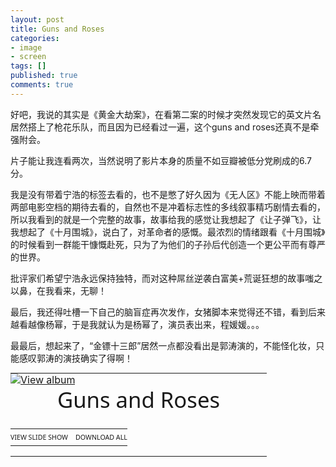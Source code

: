 ```yaml
---
layout: post
title: Guns and Roses
categories:
- image
- screen
tags: []
published: true
comments: true
---
```

<p><p>好吧，我说的其实是《黄金大劫案》，在看第二案的时候才突然发现它的英文片名居然搭上了枪花乐队，而且因为已经看过一遍，这个guns and roses还真不是牵强附会。</p>  <p>片子能让我连看两次，当然说明了影片本身的质量不如豆瓣被低分党刷成的6.7分。</p>  <p>我是没有带着宁浩的标签去看的，也不是憋了好久因为《无人区》不能上映而带着两部电影空档的期待去看的，自然也不是冲着标志性的多线叙事精巧剧情去看的，所以我看到的就是一个完整的故事，故事给我的感觉让我想起了《让子弹飞》，让我想起了《十月围城》，说白了，对革命者的感慨。最浓烈的情绪跟看《十月围城》的时候看到一群能干慷慨赴死，只为了为他们的子孙后代创造一个更公平而有尊严的世界。</p>  <p>批评家们希望宁浩永远保持独特，而对这种屌丝逆袭白富美+荒诞狂想的故事嗤之以鼻，在我看来，无聊！</p>  <p>最后，我还得吐槽一下自己的脑盲症再次发作，女猪脚本来觉得还不错，看到后来越看越像杨幂，于是我就认为是杨幂了，演员表出来，程媛媛。。。</p>  <p>最最后，想起来了，“金镖十三郎”居然一点都没看出是郭涛演的，不能怪化妆，只能感叹郭涛的演技确实了得啊！</p>  <div style="padding-bottom: 0px; margin: 0px; padding-left: 0px; padding-right: 0px; display: inline; float: none; padding-top: 0px" id="scid:66721397-FF69-4ca6-AEC4-17E6B3208830:242f1565-ba4f-43e3-b622-a66ec7c73feb" class="wlWriterEditableSmartContent"><table border="0" cellspacing="0" cellpadding="0" style="outline:none;border-style:none;margin:0px;padding:0px;width:410px;border-collapse:collapse;"><tbody><tr><td style="margin:0px;padding:0px;outline:none;border-style:none;width:auto"><a style="outline:none;border-style:none;margin:0px;padding:0px;" target="_blank" href="https://skydrive.live.com/redir.aspx?cid=78f710cfd1aa8176&amp;page=play&amp;resid=78F710CFD1AA8176!1778&amp;type=5&amp;authkey=!AH95PNafKAh3QIQ&amp;Bsrc=Photomail&amp;Bpub=SDX.Photos"><img style="outline:none;border-style:none;padding:0px;margin:0px;border:0px;background:none;background-image:none;vertical-align:bottom;" alt="View album" title="View album" src="http://files.blogcn.com/wp06/M00/03/70/wKgKDU__CIMAAAAAAACOnHJbYzA466.jpg" /></a><div style="width:410px;text-align:center;overflow:visible;padding:0px;margin:0px;">                                            <div style="width:410px;overflow:visible;"><a style="text-decoration:none;" href="https://skydrive.live.com/redir.aspx?cid=78f710cfd1aa8176&amp;page=browse&amp;resid=78F710CFD1AA8176!1778&amp;type=5&amp;authkey=!AH95PNafKAh3QIQ&amp;Bsrc=Photomail&amp;Bpub=SDX.Photos" target="_blank"><span style="line-height:1.26em;padding:0px;width:410px;font-size:26pt;font-family:'Segoe UI', helvetica, arial, sans-serif;" defaulttext="Enter album name here">Guns and Roses</span></a></div>                                            <div style="text-align:center;padding:9px 0px 0px 0px;margin:0px 0px 0px 0px;font-family:'Segoe UI', helvetica, arial, sans-serif;font-size:8pt;">                                                <table border="0" cellspacing="0" cellpadding="0" style="text-align:center;width:auto;margin-left:auto;margin-right:auto;padding:0px;outline:none;border-style:none;border-collapse:collapse;">                                     <tr>                                       <td style="vertical-align:top;outline:none;border-style:none;margin:0px;padding:6px 12px 6px 0px;"><a href="https://skydrive.live.com/redir.aspx?cid=78f710cfd1aa8176&amp;page=play&amp;resid=78F710CFD1AA8176!1778&amp;type=5&amp;authkey=!AH95PNafKAh3QIQ&amp;Bsrc=Photomail&amp;Bpub=SDX.Photos" border="0" target="_blank" style="font-family:'Segoe UI', helvetica, arial, sans-serif;font-size:8pt;outline:none;border-style:none;text-decoration: none;padding:0px;margin:0px;">VIEW SLIDE SHOW</a></td>                                       <td style="vertical-align:top;outline:none;border-style:none;margin:0px;padding:6px 0px 6px 0px;"><a href="https://skydrive.live.com/redir.aspx?cid=78f710cfd1aa8176&amp;page=downloadphotos&amp;resid=78F710CFD1AA8176!1778&amp;type=5&amp;Bsrc=Photomail&amp;Bpub=SDX.Photos&amp;authkey=!AH95PNafKAh3QIQ" border="0" target="_blank" style="font-family:'Segoe UI', helvetica, arial, sans-serif;font-size:8pt;outline:none;border-style:none;text-decoration: none;padding:0px;margin:0px;">DOWNLOAD ALL</a></td>                                                                            </tr>                                   </table>                                                                                                                                </div>                                                                                       </div></td></tr></tbody></table></div></p>
